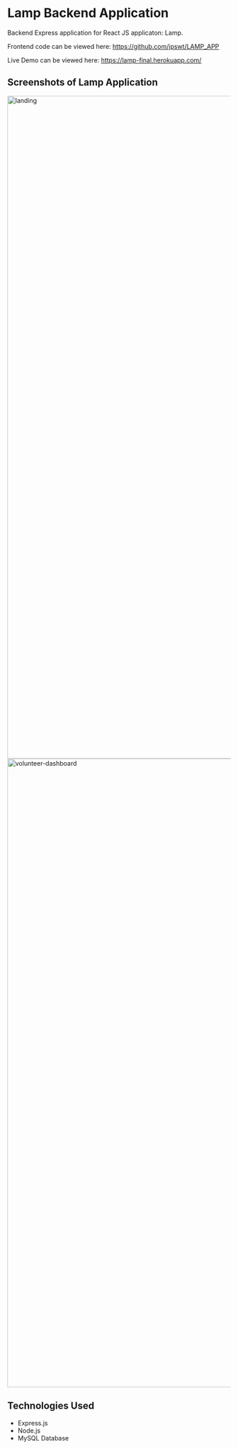 # Lamp Backend Application

Backend Express application for React JS applicaton: Lamp.  

Frontend code can be viewed here: https://github.com/jpswt/LAMP_APP

Live Demo can be viewed here: https://lamp-final.herokuapp.com/

## Screenshots of Lamp Application


<img width="1496" alt="landing" src="https://user-images.githubusercontent.com/94721942/198705186-49275d90-df1f-48bf-a4f4-6f446c217b0e.png">

<img width="1419" alt="volunteer-dashboard" src="https://user-images.githubusercontent.com/94721942/198705208-0378c93d-c108-4e8c-a90d-34539d9c21e1.png">


## Technologies Used
- Express.js
- Node.js
- MySQL Database
